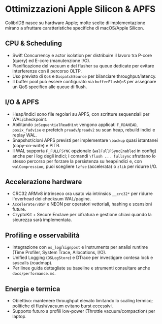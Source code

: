 # Ottimizzazioni Apple Silicon & APFS

ColibrìDB nasce su hardware Apple; molte scelte di implementazione mirano a sfruttare caratteristiche specifiche di macOS/Apple Silicon.

## CPU & Scheduling
- Swift Concurrency e actor isolation per distribuire il lavoro tra P-core (query) ed E-core (manutenzione I/O).
- Pianificazione del vacuum e del flusher su queue dedicate per evitare interferenze con il percorso OLTP.
- Uso previsto di `QoS` e `DispatchSource` per bilanciare throughput/latency.
- Il buffer pool può essere configurato via `bufferFlushQoS` per assegnare un QoS specifico alle queue di flush.

## I/O & APFS
- Heap/indici sono file regolari su APFS, con scritture sequenziali per WAL/checkpoint.
- Abilitando `ioSequentialReadHint` vengono applicati `F_RDAHEAD`, `posix_fadvise` e prefetch `preadv`/`preadv2` su scan heap, rebuild indici e replay WAL.
- Snapshot/cloni APFS previsti per implementare `\backup` quasi istantanei (copy-on-write) e PITR.
- Il WAL supporta `F_FULLFSYNC` opzionale (`walFullFSyncEnabled` in config) anche per i log degli indici; i comandi `\flush ... fullsync` sfruttano lo stesso percorso per forzare la persistenza su heap/indici e, con `walCompression`, puoi scegliere `lzfse` (accelerata) o `zlib` per ridurre I/O.

## Accelerazione hardware
- CRC32 ARMv8 intrinseco ora usato via intrinsics `__crc32*` per ridurre l'overhead dei checksum WAL/pagine.
- `Accelerate/vDSP` e NEON per operatori vettoriali, hashing e scansioni future.
- CryptoKit + Secure Enclave per cifratura e gestione chiavi quando la sicurezza sarà implementata.

## Profiling e osservabilità
- Integrazione con `os_log`/`signpost` e Instruments per analisi runtime (Time Profiler, System Trace, Allocations, I/O).
- Unified Logging (`OSLogStore`) e DTrace per investigare contesa lock e syscalls (roadmap).
- Per linee guida dettagliate su baseline e strumenti consultare anche `docs/performance.md`.

## Energia e termica
- Obiettivo: mantenere throughput elevato limitando lo scaling termico; politiche di flush/vacuum evitano burst eccessivi.
- Supporto futuro a profili low-power (Throttle vacuum/compaction) per laptop.
